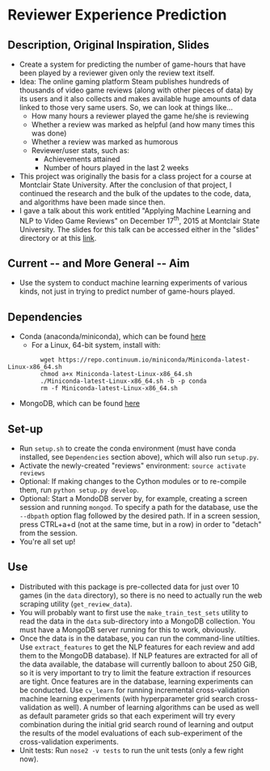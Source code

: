 # Reviewer Experience Prediction

## Description, Original Inspiration, Slides
- Create a system for predicting the number of game-hours that have been played by a reviewer given only the review text itself.
- Idea: The online gaming platform Steam publishes hundreds of thousands of video game reviews (along with other pieces of data) by its users and it also collects and makes available huge amounts of data linked to those very same users. So, we can look at things like...
    * How many hours a reviewer played the game he/she is reviewing
    * Whether a review was marked as helpful (and how many times this was done)
    * Whether a review was marked as humorous
    * Reviewer/user stats, such as:
        - Achievements attained
        - Number of hours played in the last 2 weeks
- This project was originally the basis for a class project for a course at Montclair State University. After the conclusion of that project, I continued the research and the bulk of the updates to the code, data, and algorithms have been made since then.
- I gave a talk about this work entitled "Applying Machine Learning and NLP to Video Game Reviews" on December 17<sup>th</sup>, 2015 at Montclair State University. The slides for this talk can be accessed either in the "slides" directory or at this [link](https://docs.google.com/presentation/d/1a1cg90LE-ovqoZFx1FfBPNquZP0FvVKNC0WOF95ZpSc/edit?usp=sharing).

## Current -- and More General -- Aim
- Use the system to conduct machine learning experiments of various kinds, not just in trying to predict number of game-hours played.

## Dependencies
- Conda (anaconda/miniconda), which can be found [here](http://conda.pydata.org/miniconda.html)
    * For a Linux, 64-bit system, install with:
      
```
         wget https://repo.continuum.io/miniconda/Miniconda-latest-Linux-x86_64.sh
         chmod a+x Miniconda-latest-Linux-x86_64.sh
         ./Miniconda-latest-Linux-x86_64.sh -b -p conda
         rm -f Miniconda-latest-Linux-x86_64.sh
```
      
- MongoDB, which can be found [here](https://www.mongodb.org/downloads)

## Set-up
- Run ```setup.sh``` to create the conda environment (must have conda installed, see `Dependencies` section above), which will also run ```setup.py```.
- Activate the newly-created "reviews" environment: ```source activate reviews```
- Optional: If making changes to the Cython modules or to re-compile them, run ```python setup.py develop```.
- Optional: Start a MondoDB server by, for example, creating a screen session and running ```mongod```. To specify a path for the database, use the ```--dbpath``` option flag followed by the desired path. If in a screen session, press CTRL+a+d (not at the same time, but in a row) in order to "detach" from the session.
- You're all set up!

## Use
- Distributed with this package is pre-collected data for just over 10 games (in the `data` directory), so there is no need to actually run the web scraping utility (```get_review_data```).
- You will probably want to first use the ```make_train_test_sets``` utility to read the data in the ```data``` sub-directory into a MongoDB collection. You must have a MongoDB server running for this to work, obviously.
- Once the data is in the database, you can run the command-line utilties. Use ```extract_features``` to get the NLP features for each review and add them to the MongoDB database). If NLP features are extracted for all of the data available, the database will currently balloon to about 250 GiB, so it is very important to try to limit the feature extraction if resources are tight. Once features are in the database, learning experiments can be conducted. Use ```cv_learn``` for running incremental cross-validation machine learning experiments (with hyperparameter grid search cross-validation as well). A number of learning algorithms can be used as well as default parameter grids so that each experiment will try every combination during the initial grid search round of learning and output the results of the model evaluations of each sub-experiment of the cross-validation experiments.
- Unit tests: Run ```nose2 -v tests``` to run the unit tests (only a few right now).
